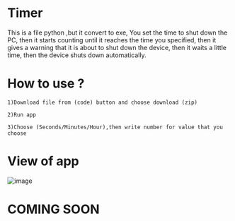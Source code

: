 # Timer
This is a file python ,but it convert to exe,
You set the time to shut down the PC, then it starts counting until it reaches the time you specified, then it gives a warning that it is about to shut down the device, then it waits a little time, then the device shuts down automatically.

# How to use ?

    1)Download file from (code) button and choose download (zip)

    2)Run app

    3)Choose (Seconds/Minutes/Hour),then write number for value that you choose

# View of app
  ![image](https://github.com/user-attachments/assets/885bc827-3375-4f8f-a3f1-86405f034c4e)

# COMING SOON 
